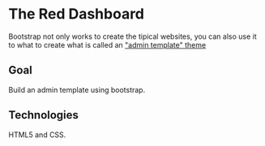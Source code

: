 # The Red Dashboard

Bootstrap not only works to create the tipical websites, you can also use it to what to create what is called an ["admin template" theme](https://www.quora.com/What-is-an-admin-template)

## Goal

Build an admin template using bootstrap.

## Technologies

HTML5 and CSS.